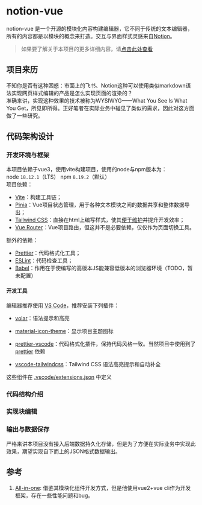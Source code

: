 # notion-vue

notion-vue 是一个开源的模块化内容构建编辑器，它不同于传统的文本编辑器，所有的内容都是以模块的概念来打造。交互与界面样式灵感来自[Notion](https://www.notion.so)。

> 如果要了解关于本项目的更多详细内容，请[点击此处查看](https://clear-degree-730.notion.site/notion-vue-215882dc39914eaca29d7d6e1b174686?pvs=4)

## 项目来历

不知你是否有这种困惑：市面上的飞书、Notion这种可以使用类似markdown语法实现网页样式编辑的产品是怎么实现页面的渲染的？  
准确来讲，实现这种效果的技术被称为WYSIWYG——What You See Is What You Get，所见即所得。正好笔者在实际业务中碰见了类似的需求，因此对这方面做了一些研究。  

## 代码架构设计

### 开发环境与框架

本项目依赖于vue3，使用vite构建项目，使用的node与npm版本为：  
node `18.12.1`（LTS） npm `8.19.2`（默认）  
项目依赖：

- [Vite](https://cn.vitejs.dev)：构建工具链；
- [Pinia](https://pinia.vuejs.org/zh/)：Vue项目状态管理，用于各种文本模块之间的数据共享和整体数据导出；
- [Tailwind CSS](https://tailwindcss.com)：直接在html上编写样式，使其[便于维护](https://adamwathan.me/css-utility-classes-and-separation-of-concerns/)并提升开发效率；
- [Vue Router](https://router.vuejs.org/zh/)：Vue项目路由，但这并不是必要依赖，仅仅作为页面切换工具。

额外的依赖：

- [Prettier](https://prettier.io)：代码格式化工具；
- [ESLint](https://eslint.org)：代码检查工具；
- [Babel](https://babeljs.io/docs/en/)：作用在于使编写的高版本JS能兼容低版本的浏览器环境（TODO，暂未配置）

#### 开发工具

编辑器推荐使用 [VS Code](https://code.visualstudio.com/)，推荐安装下列插件：

- [volar](https://marketplace.visualstudio.com/items?itemName=Vue.volar)：语法提示和高亮
- [material-icon-theme](https://marketplace.visualstudio.com/items?itemName=PKief.material-icon-theme)：显示项目主题图标
- [prettier-vscode](https://marketplace.visualstudio.com/items?itemName=esbenp.prettier-vscode)：代码格式化插件，保持代码风格一致。当然项目中使用到了 [prettier](https://prettier.io) 依赖

- [vscode-tailwindcss](https://marketplace.visualstudio.com/items?itemName=bradlc.vscode-tailwindcss)：Tailwind CSS 语法高亮提示和自动补全

这些组件在 [.vscode/extensions.json](./.vscode/extensions.json) 中定义

### 代码结构介绍

### 实现块编辑

### 输出与数据保存

严格来讲本项目没有接入后端数据持久化存储，但是为了方便在实际业务中实现此效果，期望实现自下而上的JSON格式数据输出。

## 参考

1. [All-in-one](https://github.com/CedarXi/All-in-one/tree/master): 借鉴其模块化组件开发方式，但是他使用vue2+vue cli作为开发框架，存在一些性能问题和bug。
